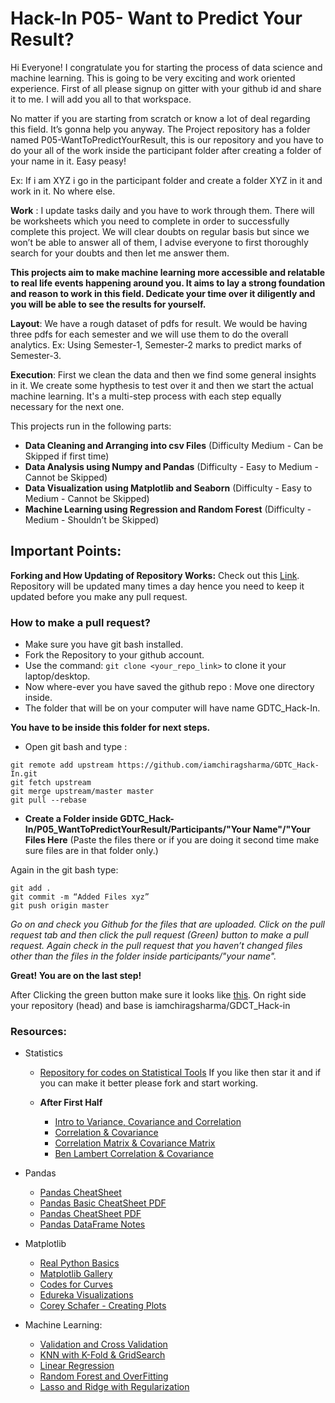 # Hack-In P05- Want to Predict Your Result?

Hi Everyone! I congratulate you for starting the process of data science and machine learning. This is going to be very exciting and work oriented experience. First of all please signup on gitter with your github id and share it to me. I will add you all to that workspace. 

No matter if you are starting from scratch or know a lot of deal regarding this field. It’s gonna help you anyway. The Project repository has a folder named P05-WantToPredictYourResult, this is our repository and you have to do your all of the work inside the participant folder after creating a folder of your name in it. Easy peasy!

Ex: If i am XYZ i go in the participant folder and create a folder XYZ in it and work in it. No where else.

**Work** : I update tasks daily and you have to work through them. There will be worksheets which you need to complete in order to successfully complete this project. We will clear doubts on regular basis but since we won’t be able to answer all of them, I advise everyone to first thoroughly search for your doubts and then let me answer them.


**This projects aim to make machine learning more accessible and relatable to real life events happening around you. It aims to lay a strong foundation and reason to work in this field. Dedicate your time over it diligently and you will be able to see the results for yourself.**

**Layout**: We have a rough dataset of pdfs for result. We would be having three pdfs for each semester and we will use them to do the overall analytics. Ex: Using Semester-1, Semester-2 marks to predict marks of Semester-3.

**Execution**: First we clean the data and then we find some general insights in it. We create some hypthesis to test over it and then we start the actual machine learning. It's a multi-step process with each step equally necessary for the next one.

This projects run in the following parts:

* **Data Cleaning and Arranging into csv Files** (Difficulty Medium - Can be Skipped if first time)
* **Data Analysis using Numpy and Pandas** (Difficulty - Easy to Medium - Cannot be Skipped)
* **Data Visualization using Matplotlib and Seaborn** (Difficulty - Easy to Medium - Cannot be Skipped)
* **Machine Learning using Regression and Random Forest** (Difficulty - Medium - Shouldn’t be Skipped)



## **Important Points:**

**Forking and How Updating of Repository Works:** Check out this [Link](https://gist.github.com/Chaser324/ce0505fbed06b947d962). Repository will be updated many times a day hence you need to keep it updated before you make any pull request.

### **How to make a pull request?**

* Make sure you have git bash installed.
* Fork the Repository to your github account.
* Use the command: ```git clone <your_repo_link>``` to clone it your laptop/desktop.
* Now where-ever you have saved the github repo : Move one directory inside.
* The folder that will be on your computer will have name GDTC_Hack-In.

**You have to be inside this folder for next steps.**

* Open git bash and type : 
```  
git remote add upstream https://github.com/iamchiragsharma/GDTC_Hack-In.git
git fetch upstream
git merge upstream/master master
git pull --rebase
```



* **Create a Folder inside GDTC_Hack-In/P05_WantToPredictYourResult/Participants/"Your Name"/"Your Files Here** (Paste the files there or if you are doing it second time make sure files are in that folder only.)

Again in the git bash type: 
```
git add .
git commit -m “Added Files xyz” 
git push origin master
```

*Go on and check you Github for the files that are uploaded. Click on the pull request tab and then click the pull request (Green) button to make a pull request. Again check in the pull request that you haven’t changed files other than the files in the folder inside participants/"your name".*

**Great! You are on the last step!** 

After Clicking the green button make sure it looks like [this](https://drive.google.com/open?id=1rOfVmCLRJHx-daA17u32the5GZgbMD7Q). On right side your repository (head) and base is iamchiragsharma/GDCT_Hack-in


### **Resources:**

* Statistics
    * [Repository for codes on Statistical Tools](https://github.com/iamchiragsharma/Statistica) If you like then star it and if you can make it better please fork and start working.
    
    
    * **After First Half**
        * [Intro to Variance, Covariance and Correlation](https://www.surveygizmo.com/resources/blog/variance-covariance-correlation/)
        * [Correlation & Covariance](https://www.countbayesie.com/blog/2015/2/21/variance-co-variance-and-correlation)
        * [Correlation Matrix & Covariance Matrix](https://towardsdatascience.com/let-us-understand-the-correlation-matrix-and-covariance-matrix-d42e6b643c22)
        * [Ben Lambert Correlation & Covariance](https://www.youtube.com/watch?v=KDw3hC2YNFc)

* Pandas
    * [Pandas CheatSheet](https://www.dataquest.io/blog/pandas-cheat-sheet/)
    * [Pandas Basic CheatSheet PDF](https://assets.datacamp.com/blog_assets/PandasPythonForDataScience.pdf)
    * [Pandas CheatSheet PDF](https://pandas.pydata.org/Pandas_Cheat_Sheet.pdf)
    * [Pandas DataFrame Notes](https://www.webpages.uidaho.edu/~stevel/504/Pandas%20DataFrame%20Notes.pdf)

* Matplotlib
    * [Real Python Basics](https://realpython.com/python-matplotlib-guide/)
    * [Matplotlib Gallery](https://matplotlib.org/gallery.html)
    * [Codes for Curves](https://pythonspot.com/matplotlib/)
    * [Edureka Visualizations](https://www.youtube.com/watch?v=yZTBMMdPOww)
    * [Corey Schafer - Creating Plots](https://www.youtube.com/watch?v=UO98lJQ3QGI)

* Machine Learning:
    * [Validation and Cross Validation](https://dziganto.github.io/cross-validation/data%20science/machine%20learning/model%20tuning/python/Model-Tuning-with-Validation-and-Cross-Validation/)
    * [KNN with K-Fold & GridSearch](https://towardsdatascience.com/building-a-k-nearest-neighbors-k-nn-model-with-scikit-learn-51209555453a)
    * [Linear Regression](https://www.ritchieng.com/machine-learning-evaluate-linear-regression-model/)
    * [Random Forest and OverFitting](https://mljar.com/blog/random-forest-overfitting/)
    * [Lasso and Ridge with Regularization](https://towardsdatascience.com/regularization-in-machine-learning-76441ddcf99a)
